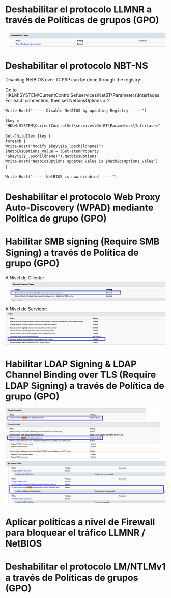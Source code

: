 
# Deshabilitar el protocolo LLMNR a través de Políticas de grupos (GPO)
![LLMNR](https://github.com/antonixp21/DojoConf-Recursos/blob/master/Imagenes/LLMNR.png)
# Deshabilitar el protocolo NBT-NS 
Disabling NetBIOS over TCP/IP can be done through the registry:

Go to HKLM:SYSTEM\CurrentControlSet\services\NetBT\Parameters\Interfaces
For each connection, then set NetbiosOptions = 2

```
Write-Host("----- Disable NetBIOS by updating Registry -----")

$key = "HKLM:SYSTEM\CurrentControlSet\services\NetBT\Parameters\Interfaces"

Get-ChildItem $key |
foreach { 
Write-Host("Modify $key\$($_.pschildname)")
$NetbiosOptions_Value = (Get-ItemProperty "$key\$($_.pschildname)").NetbiosOptions
Write-Host("NetbiosOptions updated value is $NetbiosOptions_Value")
}

Write-Host("----- NetBIOS is now disabled -----")
```
# Deshabilitar el protocolo Web Proxy Auto-Discovery (WPAD) mediante Política de grupo (GPO)

# Habilitar SMB signing (Require SMB Signing) a través de Política de grupo (GPO)
A Nivel de Cliente:
![LLMNR](https://github.com/antonixp21/DojoConf-Recursos/blob/master/Imagenes/SMB-Signing-Cliente.png)

A Nivel de Servidor:
![LLMNR](https://github.com/antonixp21/DojoConf-Recursos/blob/master/Imagenes/SMB-Signing-Server.png)
# Habilitar LDAP Signing & LDAP Channel Binding  over TLS (Require LDAP Signing) a través de Política de grupo (GPO)
![LDAPSigning](https://github.com/antonixp21/DojoConf-Recursos/blob/master/Imagenes/ldap.png)
# Aplicar políticas a nivel de Firewall para bloquear el tráfico LLMNR / NetBIOS
# Deshabilitar el protocolo LM/NTLMv1 a través de Políticas de grupos (GPO)

